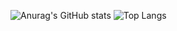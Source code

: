 ![Anurag's GitHub stats](https://github-readme-stats.vercel.app/api?username=geonwoong-creator&show_icons=true&theme=radical)
![Top Langs](https://github-readme-stats.vercel.app/api/top-langs/?username=geonwoong-creator&layout=compact)
